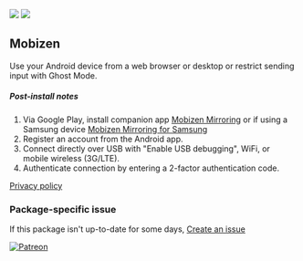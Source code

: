 [![](https://img.shields.io/chocolatey/v/mobizen?color=green&label=mobizen)](https://chocolatey.org/packages/mobizen) [![](https://img.shields.io/chocolatey/dt/mobizen)](https://chocolatey.org/packages/mobizen)

## Mobizen
Use your Android device from a web browser or desktop or restrict sending input with Ghost Mode.

##### Post-install notes

1. Via Google Play, install companion app [Mobizen Mirroring](https://play.google.com/store/apps/details?id=com.rsupport.mobizen.cn) or if using a Samsung device [Mobizen Mirroring for Samsung](https://play.google.com/store/apps/details?id=com.rsupport.mobizen.cn.k.sec)
2. Register an account from the Android app.
3. Connect directly over USB with "Enable USB debugging", WiFi, or mobile wireless (3G/LTE).
4. Authenticate connection by entering a 2-factor authentication code.

[Privacy policy](http://support.mobizen.com/hc/articles/216463637)

### Package-specific issue
If this package isn't up-to-date for some days, [Create an issue](https://github.com/tunisiano187/Chocolatey-packages/issues/new/choose)

[![Patreon](https://cdn.jsdelivr.net/gh/tunisiano187/Chocolatey-packages@d15c4e19c709e7148588d4523ffc6dd3cd3c7e5e/icons/patreon.png)](https://www.patreon.com/bePatron?u=39585820)
